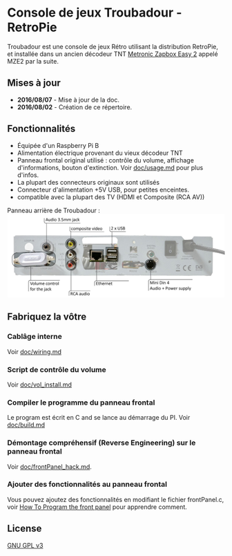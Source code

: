 # Console de jeux Troubadour - RetroPie

Troubadour est une console de jeux Rétro utilisant la distribution RetroPie, et installée dans un ancien décodeur TNT [Metronic Zapbox Easy 2](http://www.fnac.com/Metronic-Zapbox-Easy-2/a1663879/w-4) appelé MZE2 par la suite.

## Mises à jour
* **2016/08/07** - Mise à jour de la doc.
* **2016/08/02** - Création de ce répertoire.

## Fonctionnalités
* Équipée d'un Raspberry Pi B
* Alimentation électrique provenant du vieux décodeur TNT
* Panneau frontal original utilisé : contrôle du volume, affichage d'informations, bouton d'extinction.   Voir [doc/usage.md](doc/usage.md) pour plus d'infos.
* La plupart des connecteurs originaux sont utilisés
* Connecteur d'alimentation +5V USB, pour petites enceintes.
* compatible avec la plupart des TV (HDMI et Composite (RCA AV))

Panneau arrière de Troubadour :
![rear panel](doc/media/rearPanel.jpg)

## Fabriquez la vôtre

### Cablâge interne
Voir [doc/wiring.md](doc/wiring.md)

### Script de contrôle du volume
Voir [doc/vol_install.md](doc/vol_install.md)

### Compiler le programme du panneau frontal
Le program est écrit en C and se lance au démarrage du PI.
Voir [doc/build.md](doc/build.md)

### Démontage compréhensif (Reverse Engineering) sur le panneau frontal
Voir [doc/frontPanel_hack.md](doc/frontPanel_hack.md).

### Ajouter des fonctionnalités au panneau frontal
Vous pouvez ajoutez des fonctionnalités en modifiant le fichier frontPanel.c, voir [How To Program the front panel](doc/how_to_program.md) pour apprendre comment.

## License
[GNU GPL v3](LICENSE)